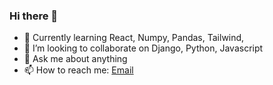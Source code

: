 
### Hi there 👋

* 🔭 Currently learning React, Numpy, Pandas, Tailwind, 
* 👯 I’m looking to collaborate on Django, Python, Javascript
* 💬 Ask me about anything 
* 📫 How to reach me: [Email](mailto:02dagmawisolomon@gmail.com)








